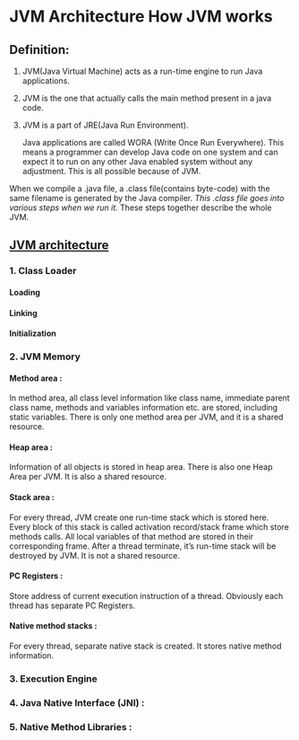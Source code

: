 # JVM Architecture How JVM works

## Definition:

1. JVM\(Java Virtual Machine\) acts as a run-time engine to run Java applications. 
2. JVM is the one that actually calls the main method present in a java code. 
3. JVM is a part of JRE\(Java Run Environment\).

   Java applications are called WORA \(Write Once Run Everywhere\). This means a programmer can develop Java code on one system and can expect it to run on any other Java enabled system without any adjustment. This is all possible because of JVM.

When we compile a .java file, a .class file\(contains byte-code\) with the same filename is generated by the Java compiler. _This .class file goes into various steps when we run it._ These steps together describe the whole JVM.

## [JVM architecture](https://www.geeksforgeeks.org/jvm-works-jvm-architecture/)

### 1. Class Loader

#### Loading

#### Linking

#### Initialization

### 2. JVM Memory

#### Method area :

In method area, all class level information like class name, immediate parent class name, methods and variables information etc. are stored, including static variables. There is only one method area per JVM, and it is a shared resource.

#### Heap area :

Information of all objects is stored in heap area. There is also one Heap Area per JVM. It is also a shared resource.

#### Stack area :

For every thread, JVM create one run-time stack which is stored here. Every block of this stack is called activation record/stack frame which store methods calls. All local variables of that method are stored in their corresponding frame. After a thread terminate, it’s run-time stack will be destroyed by JVM. It is not a shared resource.

#### PC Registers :

Store address of current execution instruction of a thread. Obviously each thread has separate PC Registers.

#### Native method stacks :

For every thread, separate native stack is created. It stores native method information.

### 3. Execution Engine

### 4. Java Native Interface \(JNI\) :

### 5. Native Method Libraries :

